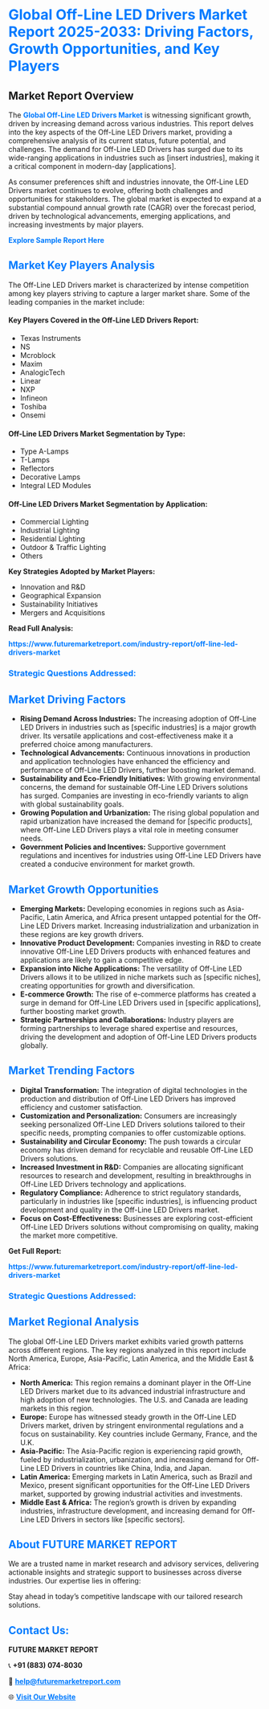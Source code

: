 <h1 style="color: #007BFF;">Global Off-Line LED Drivers Market Report 2025-2033: Driving Factors, Growth Opportunities, and Key Players</h1>

<section id="overview">
<h2>Market Report Overview</h2>
<p>The <a href="https://www.futuremarketreport.com/industry-report/off-line-led-drivers-market" style="color: #007BFF; text-decoration: none;"><strong>Global Off-Line LED Drivers Market</strong></a> is witnessing significant growth, driven by increasing demand across various industries. This report delves into the key aspects of the Off-Line LED Drivers market, providing a comprehensive analysis of its current status, future potential, and challenges. The demand for Off-Line LED Drivers has surged due to its wide-ranging applications in industries such as [insert industries], making it a critical component in modern-day [applications].</p>
<p>As consumer preferences shift and industries innovate, the Off-Line LED Drivers market continues to evolve, offering both challenges and opportunities for stakeholders. The global market is expected to expand at a substantial compound annual growth rate (CAGR) over the forecast period, driven by technological advancements, emerging applications, and increasing investments by major players.</p>
</section>

<section id="overview">
<p><a href="https://www.futuremarketreport.com/request-sample/reportId=85511" style="color: #007BFF; text-decoration: none;"><strong>Explore Sample Report Here</strong></a></p>
</section>

<section id="key-players">
<h2 style="color: #007BFF;">Market Key Players Analysis</h2>
<p>The Off-Line LED Drivers market is characterized by intense competition among key players striving to capture a larger market share. Some of the leading companies in the market include:</p>
<h4>Key Players Covered in the Off-Line LED Drivers Report:</h4>
<ul><li>Texas Instruments</li><li>NS</li><li>Mcroblock</li><li>Maxim</li><li>AnalogicTech</li><li>Linear</li><li>NXP</li><li>Infineon</li><li>Toshiba</li><li>Onsemi</li></ul>
<h4>Off-Line LED Drivers Market Segmentation by Type:</h4>
<ul><li>Type A-Lamps</li><li>T-Lamps</li><li>Reflectors</li><li>Decorative Lamps</li><li>Integral LED Modules</li></ul>

<h4>Off-Line LED Drivers Market Segmentation by Application:</h4>
<ul><li>Commercial Lighting</li><li>Industrial Lighting</li><li>Residential Lighting</li><li>Outdoor &amp; Traffic Lighting</li><li>Others</li></ul>
<p><strong>Key Strategies Adopted by Market Players:</strong></p>
<ul>
<li>Innovation and R&D</li>
<li>Geographical Expansion</li>
<li>Sustainability Initiatives</li>
<li>Mergers and Acquisitions</li>
</ul>
</section>

<section>
<p><strong>Read Full Analysis: </strong></p><a href="https://www.futuremarketreport.com/industry-report/off-line-led-drivers-market" style="color: #007BFF; text-decoration: none;"><strong>https://www.futuremarketreport.com/industry-report/off-line-led-drivers-market</strong></a>
<h3 style="color: #007BFF;">Strategic Questions Addressed:</h3>
</section>

<section id="driving-factors">
<h2 style="color: #007BFF;">Market Driving Factors</h2>
<ul>
<li><strong>Rising Demand Across Industries:</strong> The increasing adoption of Off-Line LED Drivers in industries such as [specific industries] is a major growth driver. Its versatile applications and cost-effectiveness make it a preferred choice among manufacturers.</li>
<li><strong>Technological Advancements:</strong> Continuous innovations in production and application technologies have enhanced the efficiency and performance of Off-Line LED Drivers, further boosting market demand.</li>
<li><strong>Sustainability and Eco-Friendly Initiatives:</strong> With growing environmental concerns, the demand for sustainable Off-Line LED Drivers solutions has surged. Companies are investing in eco-friendly variants to align with global sustainability goals.</li>
<li><strong>Growing Population and Urbanization:</strong> The rising global population and rapid urbanization have increased the demand for [specific products], where Off-Line LED Drivers plays a vital role in meeting consumer needs.</li>
<li><strong>Government Policies and Incentives:</strong> Supportive government regulations and incentives for industries using Off-Line LED Drivers have created a conducive environment for market growth.</li>
</ul>
</section>

<section id="growth-opportunities">
<h2 style="color: #007BFF;">Market Growth Opportunities</h2>
<ul>
<li><strong>Emerging Markets:</strong> Developing economies in regions such as Asia-Pacific, Latin America, and Africa present untapped potential for the Off-Line LED Drivers market. Increasing industrialization and urbanization in these regions are key growth drivers.</li>
<li><strong>Innovative Product Development:</strong> Companies investing in R&D to create innovative Off-Line LED Drivers products with enhanced features and applications are likely to gain a competitive edge.</li>
<li><strong>Expansion into Niche Applications:</strong> The versatility of Off-Line LED Drivers allows it to be utilized in niche markets such as [specific niches], creating opportunities for growth and diversification.</li>
<li><strong>E-commerce Growth:</strong> The rise of e-commerce platforms has created a surge in demand for Off-Line LED Drivers used in [specific applications], further boosting market growth.</li>
<li><strong>Strategic Partnerships and Collaborations:</strong> Industry players are forming partnerships to leverage shared expertise and resources, driving the development and adoption of Off-Line LED Drivers products globally.</li>
</ul>
</section>

<section id="trending-factors">
<h2 style="color: #007BFF;">Market Trending Factors</h2>
<ul>
<li><strong>Digital Transformation:</strong> The integration of digital technologies in the production and distribution of Off-Line LED Drivers has improved efficiency and customer satisfaction.</li>
<li><strong>Customization and Personalization:</strong> Consumers are increasingly seeking personalized Off-Line LED Drivers solutions tailored to their specific needs, prompting companies to offer customizable options.</li>
<li><strong>Sustainability and Circular Economy:</strong> The push towards a circular economy has driven demand for recyclable and reusable Off-Line LED Drivers solutions.</li>
<li><strong>Increased Investment in R&D:</strong> Companies are allocating significant resources to research and development, resulting in breakthroughs in Off-Line LED Drivers technology and applications.</li>
<li><strong>Regulatory Compliance:</strong> Adherence to strict regulatory standards, particularly in industries like [specific industries], is influencing product development and quality in the Off-Line LED Drivers market.</li>
<li><strong>Focus on Cost-Effectiveness:</strong> Businesses are exploring cost-efficient Off-Line LED Drivers solutions without compromising on quality, making the market more competitive.</li>
</ul>
</section>

<section>
<p><strong>Get Full Report: </strong></p><a href="https://www.futuremarketreport.com/industry-report/off-line-led-drivers-market" style="color: #007BFF; text-decoration: none;"><strong>https://www.futuremarketreport.com/industry-report/off-line-led-drivers-market</strong></a>
<h3 style="color: #007BFF;">Strategic Questions Addressed:</h3>
</section>


<section id="regional-analysis">
<h2 style="color: #007BFF;">Market Regional Analysis</h2>
<p>The global Off-Line LED Drivers market exhibits varied growth patterns across different regions. The key regions analyzed in this report include North America, Europe, Asia-Pacific, Latin America, and the Middle East & Africa:</p>
<ul>
<li><strong>North America:</strong> This region remains a dominant player in the Off-Line LED Drivers market due to its advanced industrial infrastructure and high adoption of new technologies. The U.S. and Canada are leading markets in this region.</li>
<li><strong>Europe:</strong> Europe has witnessed steady growth in the Off-Line LED Drivers market, driven by stringent environmental regulations and a focus on sustainability. Key countries include Germany, France, and the U.K.</li>
<li><strong>Asia-Pacific:</strong> The Asia-Pacific region is experiencing rapid growth, fueled by industrialization, urbanization, and increasing demand for Off-Line LED Drivers in countries like China, India, and Japan.</li>
<li><strong>Latin America:</strong> Emerging markets in Latin America, such as Brazil and Mexico, present significant opportunities for the Off-Line LED Drivers market, supported by growing industrial activities and investments.</li>
<li><strong>Middle East & Africa:</strong> The region’s growth is driven by expanding industries, infrastructure development, and increasing demand for Off-Line LED Drivers in sectors like [specific sectors].</li>
</ul>
</section>

<footer>
<h2 style="color: #007BFF;">About FUTURE MARKET REPORT</h2>
<p>We are a trusted name in market research and advisory services, delivering actionable insights and strategic support to businesses across diverse industries. Our expertise lies in offering:</p>

<p>Stay ahead in today’s competitive landscape with our tailored research solutions.</p>

<h2 style="color: #007BFF;">Contact Us:</h2>
<p><strong>FUTURE MARKET REPORT</strong></p>
<p>📞 <strong>+91 (883) 074-8030</strong></p>
<p>📧 <strong><a href="mailto:help@futuremarketreport.com" style="color: #007BFF;">help@futuremarketreport.com</a></strong></p>
<p>🌐 <strong><a href="https://www.futuremarketreport.com/" style="color: #007BFF;">Visit Our Website</a></strong></p>
</footer>